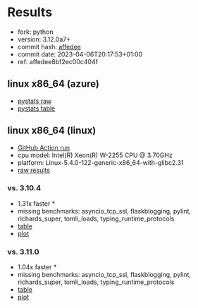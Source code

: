 # Results

- fork: python
- version: 3.12.0a7+
- commit hash: [affedee](https://github.com/python/cpython/commit/affedee)
- commit date: 2023-04-06T20:17:53+01:00
- ref: affedee8bf2ec00c404f

## linux x86_64 (azure)

- [pystats raw](bm-20230406-azure-x86_64-python-affedee8bf2ec00c404f-3.12.0a7%2B-affedee-pystats.json)
- [pystats table](bm-20230406-azure-x86_64-python-affedee8bf2ec00c404f-3.12.0a7%2B-affedee-pystats.md)

## linux x86_64 (linux)

- [GitHub Action run](https://github.com/faster-cpython/benchmarking/actions/runs/4633367492)
- cpu model: Intel(R) Xeon(R) W-2255 CPU @ 3.70GHz
- platform: Linux-5.4.0-122-generic-x86_64-with-glibc2.31
- [raw results](bm-20230406-linux-x86_64-python-affedee8bf2ec00c404f-3.12.0a7%2B-affedee.json)

### vs. 3.10.4

- 1.31x faster \*
- missing benchmarks: asyncio_tcp_ssl, flaskblogging, pylint, richards_super, tomli_loads, typing_runtime_protocols
- [table](bm-20230406-linux-x86_64-python-affedee8bf2ec00c404f-3.12.0a7%2B-affedee-vs-3.10.4.md)
- [plot](bm-20230406-linux-x86_64-python-affedee8bf2ec00c404f-3.12.0a7%2B-affedee-vs-3.10.4.png)

### vs. 3.11.0

- 1.04x faster \*
- missing benchmarks: asyncio_tcp_ssl, flaskblogging, pylint, richards_super, tomli_loads, typing_runtime_protocols
- [table](bm-20230406-linux-x86_64-python-affedee8bf2ec00c404f-3.12.0a7%2B-affedee-vs-3.11.0.md)
- [plot](bm-20230406-linux-x86_64-python-affedee8bf2ec00c404f-3.12.0a7%2B-affedee-vs-3.11.0.png)

